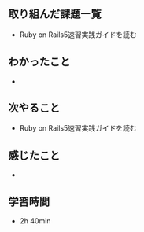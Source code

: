 ## 取り組んだ課題一覧
- Ruby on Rails5速習実践ガイドを読む
## わかったこと
-
## 次やること
- Ruby on Rails5速習実践ガイドを読む
## 感じたこと
-
## 学習時間
- 2h 40min
